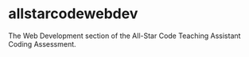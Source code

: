 # allstarcodewebdev
The Web Development section of the All-Star Code Teaching Assistant Coding Assessment.
